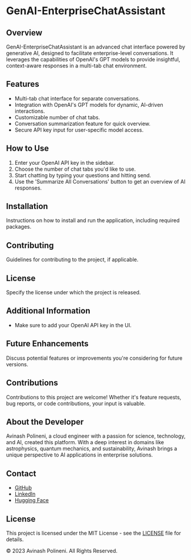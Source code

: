 # GenAI-EnterpriseChatAssistant

## Overview
GenAI-EnterpriseChatAssistant is an advanced chat interface powered by generative AI, designed to facilitate enterprise-level conversations. It leverages the capabilities of OpenAI's GPT models to provide insightful, context-aware responses in a multi-tab chat environment.

## Features
- Multi-tab chat interface for separate conversations.
- Integration with OpenAI's GPT models for dynamic, AI-driven interactions.
- Customizable number of chat tabs.
- Conversation summarization feature for quick overview.
- Secure API key input for user-specific model access.

## How to Use
1. Enter your OpenAI API key in the sidebar.
2. Choose the number of chat tabs you'd like to use.
3. Start chatting by typing your questions and hitting send.
4. Use the 'Summarize All Conversations' button to get an overview of AI responses.

## Installation
Instructions on how to install and run the application, including required packages.

## Contributing
Guidelines for contributing to the project, if applicable.

## License
Specify the license under which the project is released.

## Additional Information
- Make sure to add your OpenAI API key in the UI.

## Future Enhancements
Discuss potential features or improvements you're considering for future versions. 

## Contributions
Contributions to this project are welcome! Whether it's feature requests, bug reports, or code contributions, your input is valuable.

## About the Developer
Avinash Polineni, a cloud engineer with a passion for science, technology, and AI, created this platform. With a deep interest in domains like astrophysics, quantum mechanics, and sustainability, Avinash brings a unique perspective to AI applications in enterprise solutions.

## Contact
- [GitHub](https://github.com/polineniavinash)
- [LinkedIn](https://linkedin.com/in/avinash-polineni/)
- [Hugging Face](https://huggingface.co/AvinashPolineni)

## License
This project is licensed under the MIT License - see the [LICENSE](LICENSE) file for details.

© 2023 Avinash Polineni. All Rights Reserved.
